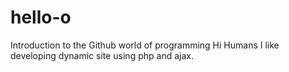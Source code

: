 # hello-o
Introduction to the Github world of programming
Hi Humans 
I like developing dynamic site using php and ajax.
